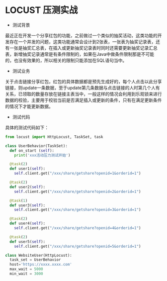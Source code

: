 # LOCUST 压测实战

* 测试背景

最近正在开发一个分享红包的功能，之前做过一个类似的抽奖活动，这类功能的开发存在一个并发的问题，这类功能通常会设计到2张表，一张表为抽奖记录表，还有一张是抽奖汇总表，在插入或更新抽奖记录表时同时还需要更新抽奖记录汇总表，新增抽奖记录通常是有条件限制的，如果在Java中做条件限制那是不可能的，也没有效果的，所以相关的限制只能添加在SQL语句当中。

* 测试业务

关于点击链接分享红包，红包的具体数据都是预先生成好的，每个人点击以此分享链接，则update一条数据，至于update第几条数据与点击链接的人时第几个人有关系，已领取的数量存放在链接主表当中，一般这样的情况会利用到乐观锁来进行数据的校验，主要用于校验当前是否满足插入或更新的条件，只有在满足更新条件的情况下才能更新数据。

* 测试代码

具体的测试代码如下：

```python
from locust import HttpLocust, TaskSet, task

class UserBehavior(TaskSet):
  def on_start (self):
    print('xxx活动压力测试开始')

  @task(2)
  def user1(self):
    self.client.get("/xxx/share/getshare?openid=1&orderid=1")

  @task(2)
  def user2(self):
    self.client.get("/xxx/share/getshare?openid=2&orderid=1")

  @task(1)
  def user3(self):
    self.client.get("/xxx/share/getshare?openid=3&orderid=1")

  @task(2)
  def user4(self):
    self.client.get("/xxx/share/getshare?openid=4&orderid=1")

  @task(2)
  def user5(self):
    self.client.get("/xxx/share/getshare?openid=5&orderid=1")

class WebsiteUser(HttpLocust):
  task_set = UserBehavior
  host='https://xxxx.xxxx.com'
  max_wait = 5000
  min_wait = 3000
```

